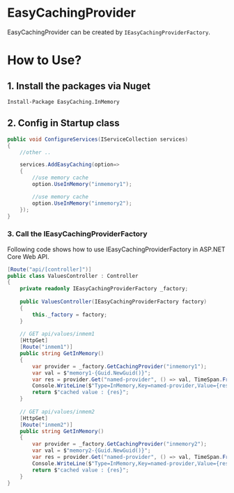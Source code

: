 # EasyCachingProvider

EasyCachingProvider can be created by `IEasyCachingProviderFactory`.

# How to Use?

## 1. Install the packages via Nuget

```
Install-Package EasyCaching.InMemory
```

## 2. Config in Startup class

```csharp
public void ConfigureServices(IServiceCollection services)  
{  
    //other ..  

    services.AddEasyCaching(option=> 
    {
        //use memory cache
        option.UseInMemory("inmemory1");

        //use memory cache
        option.UseInMemory("inmemory2");   
    });
}  
```

### 3. Call the IEasyCachingProviderFactory

Following code shows how to use IEasyCachingProviderFactory in ASP.NET Core Web API.

```csharp
[Route("api/[controller]")]  
public class ValuesController : Controller  
{  
    private readonly IEasyCachingProviderFactory _factory;  
  
    public ValuesController(IEasyCachingProviderFactory factory)  
    {  
        this._factory = factory;  
    }  
  
    // GET api/values/inmem1
    [HttpGet]  
    [Route("inmem1")]  
    public string GetInMemory()  
    {  
        var provider = _factory.GetCachingProvider("inmemory1");  
        var val = $"memory1-{Guid.NewGuid()}";  
        var res = provider.Get("named-provider", () => val, TimeSpan.FromMinutes(1));  
        Console.WriteLine($"Type=InMemory,Key=named-provider,Value={res},Time:{DateTime.Now.ToString("yyyy-MM-dd HH:mm:ss")}");  
        return $"cached value : {res}";                 
    }  
    
    // GET api/values/inmem2
    [HttpGet]  
    [Route("inmem2")]  
    public string GetInMemory()  
    {  
        var provider = _factory.GetCachingProvider("inmemory2");  
        var val = $"memory2-{Guid.NewGuid()}";  
        var res = provider.Get("named-provider", () => val, TimeSpan.FromMinutes(1));  
        Console.WriteLine($"Type=InMemory,Key=named-provider,Value={res},Time:{DateTime.Now.ToString("yyyy-MM-dd HH:mm:ss")}");  
        return $"cached value : {res}";                 
    }     
}  
```
